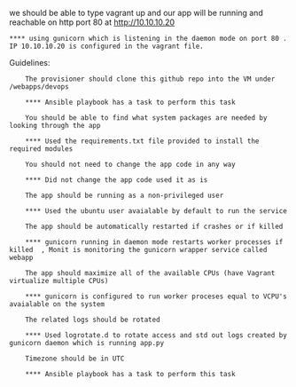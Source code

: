 we should be able to type vagrant up and our app will be running and reachable on http port 80 at http://10.10.10.20

    **** using gunicorn which is listening in the daemon mode on port 80 . IP 10.10.10.20 is configured in the vagrant file.
    
Guidelines:

		The provisioner should clone this github repo into the VM under /webapps/devops
		
		**** Ansible playbook has a task to perform this task
		
		You should be able to find what system packages are needed by looking through the app
		
		**** Used the requirements.txt file provided to install the required modules
		
		You should not need to change the app code in any way
		
		**** Did not change the app code used it as is
		
		The app should be running as a non-privileged user
		
		**** Used the ubuntu user avaialable by default to run the service
		
		The app should be automatically restarted if crashes or if killed
		
		**** gunicorn running in daemon mode restarts worker processes if killed  , Monit is monitoring the gunicorn wrapper service called webapp
		
		The app should maximize all of the available CPUs (have Vagrant virtualize multiple CPUs)
		
		**** gunicorn is configured to run worker proceses equal to VCPU's avaialable on the system 
		
		The related logs should be rotated
		
		**** Used logrotate.d to rotate access and std out logs created by gunicorn daemon which is running app.py
		
		Timezone should be in UTC
		
		**** Ansible playbook has a task to perform this task

